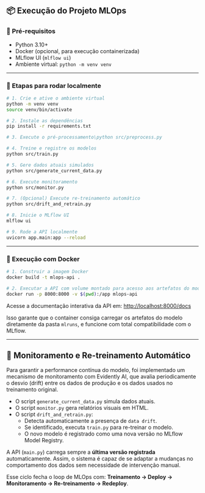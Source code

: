 ## 📦 Execução do Projeto MLOps

### 🧱 Pré-requisitos
- Python 3.10+
- Docker (opcional, para execução containerizada)
- MLflow UI (`mlflow ui`)
- Ambiente virtual: `python -m venv venv`

---

### 🚀 Etapas para rodar localmente

```bash
# 1. Crie e ative o ambiente virtual
python -m venv venv
source venv/bin/activate

# 2. Instale as dependências
pip install -r requirements.txt

# 3. Execute o pré-processamento\python src/preprocess.py

# 4. Treine e registre os modelos
python src/train.py

# 5. Gere dados atuais simulados
python src/generate_current_data.py

# 6. Execute monitoramento
python src/monitor.py

# 7. (Opcional) Execute re-treinamento automático
python src/drift_and_retrain.py

# 8. Inicie o MLflow UI
mlflow ui

# 9. Rode a API localmente
uvicorn app.main:app --reload
```

---

### 🐳 Execução com Docker

```bash
# 1. Construir a imagem Docker
docker build -t mlops-api .

# 2. Executar a API com volume montado para acesso aos artefatos do modelo
docker run -p 8000:8000 -v $(pwd):/app mlops-api
```

Acesse a documentação interativa da API em:
[http://localhost:8000/docs](http://localhost:8000/docs)

Isso garante que o container consiga carregar os artefatos do modelo diretamente da pasta `mlruns`, e funcione com total compatibilidade com o MLflow.

---

## 🔁 Monitoramento e Re-treinamento Automático

Para garantir a performance contínua do modelo, foi implementado um mecanismo de monitoramento com Evidently AI, que avalia periodicamente o desvio (drift) entre os dados de produção e os dados usados no treinamento original.

- O script `generate_current_data.py` simula dados atuais.
- O script `monitor.py` gera relatórios visuais em HTML.
- O script `drift_and_retrain.py`:
  - Detecta automaticamente a presença de `data drift`.
  - Se identificado, executa `train.py` para re-treinar o modelo.
  - O novo modelo é registrado como uma nova versão no MLflow Model Registry.

A API (`main.py`) carrega sempre a **última versão registrada** automaticamente. Assim, o sistema é capaz de se adaptar a mudanças no comportamento dos dados sem necessidade de intervenção manual.

Esse ciclo fecha o loop de MLOps com: **Treinamento → Deploy → Monitoramento → Re-treinamento → Redeploy**.
